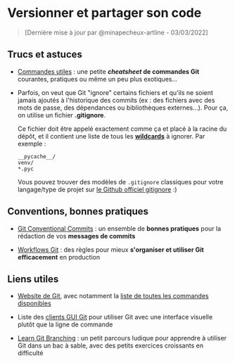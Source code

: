 # Versionner et partager son code
> [Dernière mise à jour par @minapecheux-artline - 03/03/2022]

## Trucs et astuces

- [Commandes utiles](./commandes-utiles.md) : une petite **_cheatsheet_ de commandes Git** courantes, pratiques ou même un peu plus exotiques...
- Parfois, on veut que Git "ignore" certains fichiers et qu'ils ne soient jamais ajoutés à l'historique des commits (ex : des fichiers avec des mots de passe, des dépendances ou bibliothèques externes...). Pour ça, on utilise un fichier **.gitignore**.
  
  Ce fichier doit être appelé exactement comme ça et placé à la racine du dépôt, et il contient une liste de tous les [**wildcards**](https://en.wikipedia.org/wiki/Wildcard_character) à ignorer. Par exemple :

  ```
  __pycache__/
  venv/
  *.pyc
  ```

  Vous pouvez trouver des modèles de `.gitignore` classiques pour votre langage/type de projet sur [le Github officiel gitignore](https://github.com/github/gitignore/) :)

## Conventions, bonnes pratiques

- [Git Conventional Commits](./git-convential-commits.md) : un ensemble de **bonnes pratiques** pour la rédaction de vos **messages de commits**

- [Workflows Git](./workflows-git.md) : des règles pour mieux **s'organiser et utiliser Git efficacement** en production

## Liens utiles

- [Website de Git](https://git-scm.com/), avec notamment la [liste de toutes les commandes disponibles](https://git-scm.com/docs)

- Liste des [clients GUI Git](https://git-scm.com/downloads/guis) pour utiliser Git avec une interface visuelle plutôt que la ligne de commande

- [Learn Git Branching](https://learngitbranching.js.org/?locale=fr_FR) : un petit parcours ludique pour apprendre à utiliser Git dans un bac à sable, avec des petits exercices croissants en difficulté
